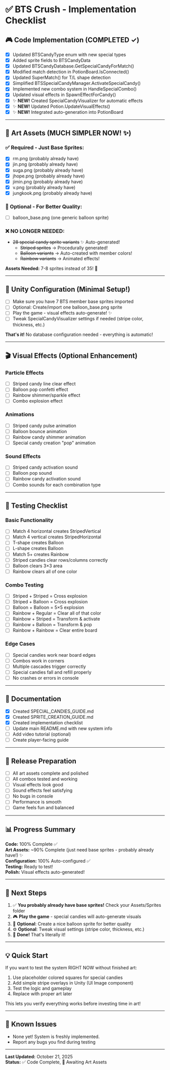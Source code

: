 # ✅ BTS Crush - Implementation Checklist

## 🎮 Code Implementation (COMPLETED ✓)

- [x] Updated BTSCandyType enum with new special types
- [x] Added sprite fields to BTSCandyData
- [x] Updated BTSCandyDatabase.GetSpecialCandyForMatch()
- [x] Modified match detection in PotionBoard.IsConnected()
- [x] Updated SuperMatch() for T/L shape detection
- [x] Simplified BTSSpecialCandyManager.ActivateSpecialCandy()
- [x] Implemented new combo system in HandleSpecialCombo()
- [x] Updated visual effects in SpawnEffectForCandy()
- [x] ✨ **NEW!** Created SpecialCandyVisualizer for automatic effects
- [x] ✨ **NEW!** Updated Potion.UpdateVisualEffects()
- [x] ✨ **NEW!** Integrated auto-generation into PotionBoard

---

## 🎨 Art Assets (MUCH SIMPLER NOW! ✨)

### ✅ Required - Just Base Sprites:
- [x] rm.png (probably already have)
- [x] jin.png (probably already have)
- [x] suga.png (probably already have)
- [x] jhope.png (probably already have)
- [x] jimin.png (probably already have)
- [x] v.png (probably already have)
- [x] jungkook.png (probably already have)

### 🎨 Optional - For Better Quality:
- [ ] balloon_base.png (one generic balloon sprite)

### ❌ NO LONGER NEEDED:
- ~~28 special candy sprite variants~~ ✨ Auto-generated!
  - ~~Striped sprites~~ → Procedurally generated!
  - ~~Balloon variants~~ → Auto-created with member colors!
  - ~~Rainbow variants~~ → Animated effects!

**Assets Needed:** 7-8 sprites instead of 35! 🎉

---

## 🔧 Unity Configuration (Minimal Setup!)

- [ ] Make sure you have 7 BTS member base sprites imported
- [ ] Optional: Create/import one balloon_base.png sprite
- [ ] Play the game - visual effects auto-generate! ✨
- [ ] Tweak SpecialCandyVisualizer settings if needed (stripe color, thickness, etc.)

**That's it!** No database configuration needed - everything is automatic!

---

## 🎬 Visual Effects (Optional Enhancement)

### Particle Effects
- [ ] Striped candy line clear effect
- [ ] Balloon pop confetti effect
- [ ] Rainbow shimmer/sparkle effect
- [ ] Combo explosion effect

### Animations
- [ ] Striped candy pulse animation
- [ ] Balloon bounce animation
- [ ] Rainbow candy shimmer animation
- [ ] Special candy creation "pop" animation

### Sound Effects
- [ ] Striped candy activation sound
- [ ] Balloon pop sound
- [ ] Rainbow candy activation sound
- [ ] Combo sounds for each combination type

---

## 🧪 Testing Checklist

### Basic Functionality
- [ ] Match 4 horizontal creates StripedVertical
- [ ] Match 4 vertical creates StripedHorizontal
- [ ] T-shape creates Balloon
- [ ] L-shape creates Balloon
- [ ] Match 5+ creates Rainbow
- [ ] Striped candies clear rows/columns correctly
- [ ] Balloon clears 3×3 area
- [ ] Rainbow clears all of one color

### Combo Testing
- [ ] Striped + Striped = Cross explosion
- [ ] Striped + Balloon = Cross explosion
- [ ] Balloon + Balloon = 5×5 explosion
- [ ] Rainbow + Regular = Clear all of that color
- [ ] Rainbow + Striped = Transform & activate
- [ ] Rainbow + Balloon = Transform & pop
- [ ] Rainbow + Rainbow = Clear entire board

### Edge Cases
- [ ] Special candies work near board edges
- [ ] Combos work in corners
- [ ] Multiple cascades trigger correctly
- [ ] Special candies fall and refill properly
- [ ] No crashes or errors in console

---

## 📝 Documentation

- [x] Created SPECIAL_CANDIES_GUIDE.md
- [x] Created SPRITE_CREATION_GUIDE.md
- [x] Created implementation checklist
- [ ] Update main README.md with new system info
- [ ] Add video tutorial (optional)
- [ ] Create player-facing guide

---

## 🚀 Release Preparation

- [ ] All art assets complete and polished
- [ ] All combos tested and working
- [ ] Visual effects look good
- [ ] Sound effects feel satisfying
- [ ] No bugs in console
- [ ] Performance is smooth
- [ ] Game feels fun and balanced

---

## 📊 Progress Summary

**Code:** 100% Complete ✅  
**Art Assets:** ~90% Complete (just need base sprites - probably already have!) ✨  
**Configuration:** 100% Auto-configured ✅  
**Testing:** Ready to test!  
**Polish:** Visual effects auto-generated!  

---

## 🎯 Next Steps

1. ✅ **You probably already have base sprites!** Check your Assets/Sprites folder
2. 🎮 **Play the game** - special candies will auto-generate visuals
3. 🎨 **Optional**: Create a nice balloon sprite for better quality
4. ⚙️ **Optional**: Tweak visual settings (stripe color, thickness, etc.)
5. 🎉 **Done!** That's literally it!

---

## 💡 Quick Start

If you want to test the system RIGHT NOW without finished art:

1. Use placeholder colored squares for special candies
2. Add simple stripe overlays in Unity (UI Image component)
3. Test the logic and gameplay
4. Replace with proper art later

This lets you verify everything works before investing time in art!

---

## 🐛 Known Issues

- None yet! System is freshly implemented.
- Report any bugs you find during testing

---

**Last Updated:** October 21, 2025  
**Status:** ✅ Code Complete, 🎨 Awaiting Art Assets
